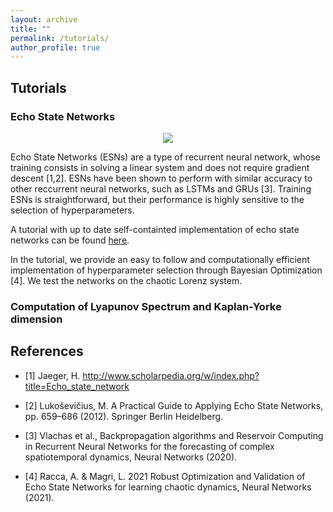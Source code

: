 ```yaml
---
layout: archive
title: ""
permalink: /tutorials/
author_profile: true
---
```


## Tutorials

### Echo State Networks

<p align='center'>
<img src="../files/ENS_loop.png"/>
</p>

Echo State Networks (ESNs) are a type of recurrent neural network, whose training consists in solving a linear system and does not require gradient descent [1,2]. ESNs have been shown to perform with similar accuracy to other reccurrent neural networks, such as LSTMs and GRUs [3]. 
Training ESNs is straightforward, but their performance is highly sensitive to the selection of hyperparameters. 

A tutorial with up to date self-containted implementation of echo state networks can be found [here](https://github.com/aracca994/Echo-State-Networks).

In the tutorial, we provide an easy to follow and computationally efficient implementation of hyperparameter selection through Bayesian Optimization [4].
We test the networks on the chaotic Lorenz system.


### Computation of Lyapunov Spectrum and Kaplan-Yorke dimension




## References 

- [1] Jaeger, H. http://www.scholarpedia.org/w/index.php?title=Echo_state_network

- [2] Lukoševičius, M. A Practical Guide to Applying Echo State Networks, pp. 659–686 (2012). Springer Berlin Heidelberg. 

- [3] Vlachas et al., Backpropagation algorithms and Reservoir Computing in Recurrent Neural Networks for the forecasting of complex spatiotemporal dynamics, Neural Networks (2020).

- [4] Racca, A. & Magri, L. 2021 Robust Optimization and Validation of Echo State Networks for learning chaotic dynamics, Neural Networks (2021).
